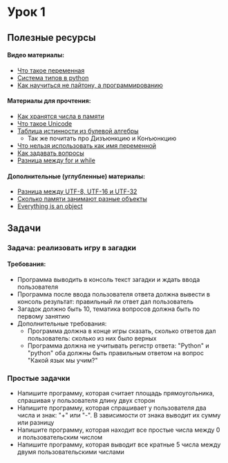 # Урок 1

## Полезные ресурсы


#### Видео материалы:

* [Что такое переменная](https://www.youtube.com/watch?v=js7aP3A_4Ts)
* [Система типов в python](https://www.youtube.com/watch?v=kHrt-8b3f2E) 
* [Как научиться не пайтону, а программированию](https://www.youtube.com/watch?v=LODGssEJpNc) 


#### Материалы для прочтения:

* [Как хранятся числа в памяти](http://www.5byte.ru/11/0008.php)
* [Что такое Unicode](https://habrahabr.ru/post/135913/)
* [Таблица истинности из булевой алгебры](https://ru.wikipedia.org/wiki/%D0%A2%D0%B0%D0%B1%D0%BB%D0%B8%D1%86%D0%B0_%D0%B8%D1%81%D1%82%D0%B8%D0%BD%D0%BD%D0%BE%D1%81%D1%82%D0%B8) 
  * Так же почитать про Дизъюнкцию и Конъюнкцию
* [Что нельзя использовать как имя переменной](https://pythonworld.ru/osnovy/klyuchevye-slova-modul-keyword.html)
* [Как задавать вопросы](http://meta.stackexchange.com/questions/66377/what-is-the-xy-problem)
* [Разница между for и while](http://stackoverflow.com/questions/920645/when-to-use-while-or-the-for-in-python)


#### Дополнительные (углубленные) материалы:

* [Разница между UTF-8, UTF-16 и UTF-32](http://stackoverflow.com/questions/496321/utf-8-utf-16-and-utf-32)
* [Сколько памяти занимают разные объекты](https://stackoverflow.com/questions/1331471/in-memory-size-of-a-python-structure)
* [Everything is an object](https://pythoninternal.wordpress.com/2014/08/11/everythings-an-object/)


## Задачи

### Задача: реализовать игру в загадки

#### Требования:
* Программа выводить в консоль текст загадки и ждать ввода пользователя
* Программа после ввода пользователя ответа должна вывести в консоль результат: правильный ли ответ дал пользователь
* Загадок должно быть 10, тематика вопросов должна быть по первому занятию
* Дополнительные требования:
  * Программа должна в конце игры сказать, сколько ответов дал пользователь: сколько из них было верных
  * Программа должна не учитывать регистр ответа: "Python" и "python" оба должны быть правильным ответом на вопрос "Какой язык мы учим?"

### Простые задачки

* Напишите программу, которая считает площадь прямоугольника, спрашивая у пользователя длину двух сторон
* Напишите программу, которая спрашивает у пользователя два числа и знак: "+" или "-". В зависимости от знака выводит их сумму или разницу
* Напишите программу, которая находит все простые числа между 0 и пользовательским числом
* Напишите программу, которая выводит все кратные 5 числа между двумя пользовательскими числами


